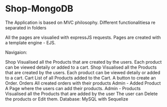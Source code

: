 # Shop-MongoDB

The Application is based on MVC philosophy. Different functionalitiesa re separated in folders

All the pages are visualied with expressJS requests. Pages are created with a template engine - EJS.

Navigaion:

Shop
Visualised all the Products that are created by the users.
Each product can be viewed detaily or added to a cart.
Shop
Visualised all the Products that are created by the users.
Each product can be viewed detaily or added to a cart.
Cart
List of all Products added to the Cart.
A button to create an Order.
Orders
All created orders with their products
Admin - Added Product
A Page where the users can add their products.
Admin - Products
Visualised all the Products that are added by the user
The user can Delete the products or Edit them.
Database: MySQL with Sequelize

